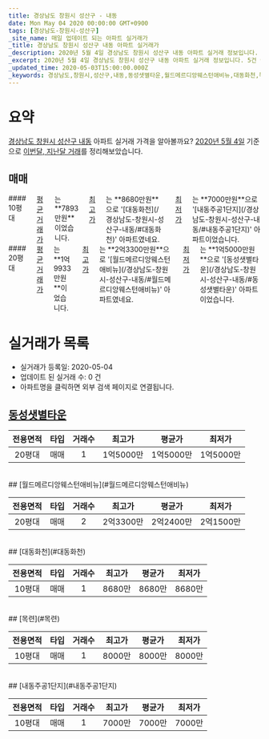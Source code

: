```yaml
---
title: 경상남도 창원시 성산구 - 내동
date: Mon May 04 2020 00:00:00 GMT+0900
tags: [경상남도-창원시-성산구]
_site_name: 매일 업데이트 되는 아파트 실거래가
_title: 경상남도 창원시 성산구 내동 아파트 실거래가
_description: 2020년 5월 4일 경상남도 창원시 성산구 내동 아파트 실거래 정보입니다. 5건 아파트 정보가 있습니다.
_excerpt: 2020년 5월 4일 경상남도 창원시 성산구 내동 아파트 실거래 정보입니다. 5건 아파트 정보가 있습니다.
_updated_time: 2020-05-03T15:00:00.000Z
_keywords: 경상남도,창원시,성산구,내동,동성샛별타운,월드메르디앙웨스턴애비뉴,대동화천,목련,내동주공1단지
---
```





# 요약
<ins>경상남도 창원시 성산구 내동</ins> 아파트 실거래 가격을 알아볼까요? <ins>2020년 5월 4일</ins> 기준으로 <ins>이번달, 지난달 거래</ins>를 정리해보았습니다.

## 매매
<div class="container">
<div class="six columns" markdown="1">
#### 10평대
<ins>평균 거래가</ins>는 **7893만원**이었습니다. <ins>최고가</ins>는 **8680만원**으로 '[대동화천](/경상남도-창원시-성산구-내동/#대동화천)' 아파트였네요. <ins>최저가</ins>는 **7000만원**으로 '[내동주공1단지](/경상남도-창원시-성산구-내동/#내동주공1단지)' 아파트이었습니다.
</div>
<div class="six columns" markdown="1">
#### 20평대
<ins>평균 거래가</ins>는 **1억9933만원**이었습니다. <ins>최고가</ins>는 **2억3300만원**으로 '[월드메르디앙웨스턴애비뉴](/경상남도-창원시-성산구-내동/#월드메르디앙웨스턴애비뉴)' 아파트였네요. <ins>최저가</ins>는 **1억5000만원**으로 '[동성샛별타운](/경상남도-창원시-성산구-내동/#동성샛별타운)' 아파트이었습니다.
</div>
</div>



# 실거래가 목록
- 실거래가 등록일: 2020-05-04
- 업데이트 된 실거래 수: 0 건
- 아파트명을 클릭하면 외부 검색 페이지로 연결됩니다.

## [동성샛별타운](#동성샛별타운)

|전용면적|타입|거래수|최고가|평균가|최저가|
|:---:|:---:|:---:|:---:|:---:|:---:|
|20평대|<span class="deal-type-1">매매</span>|1|1억5000만|1억5000만|1억5000만|

<br/>
## [월드메르디앙웨스턴애비뉴](#월드메르디앙웨스턴애비뉴)

|전용면적|타입|거래수|최고가|평균가|최저가|
|:---:|:---:|:---:|:---:|:---:|:---:|
|20평대|<span class="deal-type-1">매매</span>|2|2억3300만|2억2400만|2억1500만|

<br/>
## [대동화천](#대동화천)

|전용면적|타입|거래수|최고가|평균가|최저가|
|:---:|:---:|:---:|:---:|:---:|:---:|
|10평대|<span class="deal-type-1">매매</span>|1|8680만|8680만|8680만|

<br/>
## [목련](#목련)

|전용면적|타입|거래수|최고가|평균가|최저가|
|:---:|:---:|:---:|:---:|:---:|:---:|
|10평대|<span class="deal-type-1">매매</span>|1|8000만|8000만|8000만|

<br/>
## [내동주공1단지](#내동주공1단지)

|전용면적|타입|거래수|최고가|평균가|최저가|
|:---:|:---:|:---:|:---:|:---:|:---:|
|10평대|<span class="deal-type-1">매매</span>|1|7000만|7000만|7000만|

<br/>



